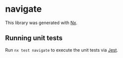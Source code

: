 # navigate

This library was generated with [Nx](https://nx.dev).

## Running unit tests

Run `nx test navigate` to execute the unit tests via [Jest](https://jestjs.io).
